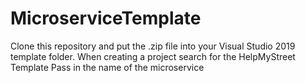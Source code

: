 # MicroserviceTemplate
Clone this repository and put the .zip file into your Visual Studio 2019 template folder.
When creating a project search for the HelpMyStreet Template
Pass in the name of the microservice
